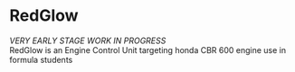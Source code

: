 # RedGlow
*VERY EARLY STAGE WORK IN PROGRESS*   
RedGlow is an Engine Control Unit targeting honda CBR 600 engine use in formula students
